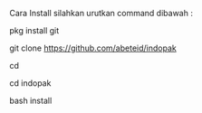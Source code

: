 Cara Install silahkan urutkan command dibawah :

pkg install git

git clone https://github.com/abeteid/indopak

cd

cd indopak

bash install
